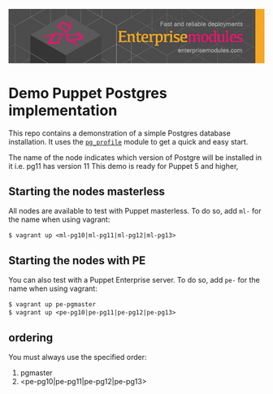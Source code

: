 [![Enterprise Modules](https://raw.githubusercontent.com/enterprisemodules/public_images/master/banner1.jpg)](https://www.enterprisemodules.com)
# Demo Puppet Postgres implementation

This repo contains a demonstration of a simple Postgres database installation. It uses the [`pg_profile`](https://forge.puppet.com/enterprisemodules/pg_profile) module to get a quick and easy start.

The name of the node indicates which version of Postgre will be installed in it i.e. pg11 has version 11 This demo is ready for Puppet 5 and higher,

## Starting the nodes masterless

All nodes are available to test with Puppet masterless. To do so, add `ml-` for the name when using vagrant:

```
$ vagrant up <ml-pg10|ml-pg11|ml-pg12|ml-pg13>
```

## Starting the nodes with PE

You can also test with a Puppet Enterprise server. To do so, add `pe-` for the name when using vagrant:

```
$ vagrant up pe-pgmaster
$ vagrant up <pe-pg10|pe-pg11|pe-pg12|pe-pg13>
```

## ordering

You must always use the specified order:

1. pgmaster
2. <pe-pg10|pe-pg11|pe-pg12|pe-pg13>

